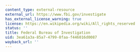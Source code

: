 ```yaml
---
content_type: external-resource
external_url: https://www.fbi.gov/investigate
has_external_license_warning: true
license: https://en.wikipedia.org/wiki/All_rights_reserved
status: ''
title: Federal Bureau of Investigation
uid: 3ea61a3a-85a7-4799-8faa-f446016d0087
wayback_url: ''
---
```

